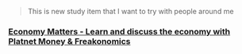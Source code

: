 > This is new study item that I want to try with people around me
### [Economy Matters - Learn and discuss the economy with Platnet Money & Freakonomics]()
